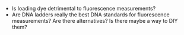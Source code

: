 * Is loading dye detrimental to fluorescence measurements?
* Are DNA ladders really the best DNA standards for fluorescence measurements? Are there alternatives? Is there maybe a way to DIY them?
